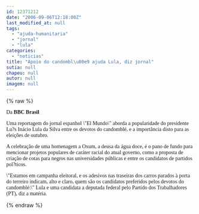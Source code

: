 ```yaml
---
id: 12371212
date: "2006-09-06T12:18:00Z"
last_modified_at: null
tags:
  - "ajuda-humanitaria"
  - "jornal"
  - "lula"
categories:
  - "noticias"
title: "Apoio do candombl\u00e9 ajuda Lula, diz jornal"
sutia: null
chapeu: null
autor: null
imagem: null
---
```

{% raw %}
<p><P><FONT face=Verdana>Da <STRONG>BBC Brasil</STRONG></FONT></P></p>
<p><P><FONT face=Verdana>Uma reportagem do jornal espanhol \"El Mundo\" aborda a popularidade do presidente Lu?s Inácio Lula da Silva entre os devotos do candomblé, e a importância disto para as eleições de outubro.</FONT></P></p>
<p><P><FONT face=Verdana>A celebração de uma homenagem a Oxum, a deusa da água doce, é o pano de fundo para mencionar projetos populares de caráter racial do atual governo, como a proposta de criação de cotas para negros nas universidades públicas e entre os candidatos de partidos pol?ticos.</FONT></P></p>
<p><P><FONT face=Verdana>\"Estamos em campanha eleitoral, e os adesivos nas traseiras dos carros parados à porta do terreiro indicam, alto e claro, quem são os candidatos preferidos pelos devotos do candomblé:\" Lula e uma candidata a deputada federal pelo Partido dos Trabalhadores (PT), diz a matéria.</FONT></P> </p>
{% endraw %}